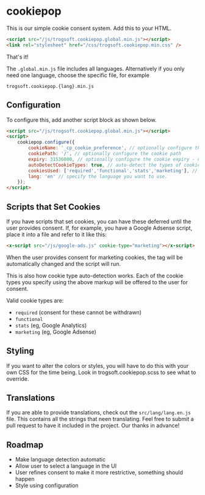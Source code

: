 # cookiepop

This is our simple cookie consent system.  Add this to your HTML.

```html
<script src="/js/trogsoft.cookiepop.global.min.js"></script>
<link rel="stylesheet" href="/css/trogsoft.cookiepop.min.css" />
```

That's it!

The `.global.min.js` file includes all languages.  Alternatively if you only need one language, choose the specific file, for example

`trogsoft.cookiepop.{lang}.min.js`

## Configuration

To configure this, add another script block as shown below.

```html
<script src="/js/trogsoft.cookiepop.global.min.js"></script>
<script>
    cookiepop.configure({
        cookieName: '_cp_cookie_preference', // optionally configure the cookie name
        cookiePath: '/', // optionally configure the cookie path
        expiry: 31536000, // optionally configure the cookie expiry - defaults to one year
        autoDetectCookieTypes: true, // auto-detect the types of cookie the user can consent to, see below
        cookiesUsed: ['required','functional','stats','marketing'], // manually specify the cookie types the user can consent to, overwritten if autoDetectCookieTypes is true
        lang: 'en' // specify the language you want to use.
    });
</script>
```

## Scripts that Set Cookies

If you have scripts that set cookies, you can have these deferred until the user provides consent.  If, for example, you have a Google Adsense script, place it into a file and refer to it like this:

```html
<x-script src="/js/google-ads.js" cookie-type="marketing"></x-script>
```

When the user provides consent for marketing cookies, the tag will be automatically changed and the script will run.

This is also how cookie type auto-detection works.  Each of the cookie types you specify using the above markup will be offered to the user for consent.

Valid cookie types are:

* `required` (consent for these cannot be withdrawn)
* `functional`
* `stats` (eg, Google Analytics)
* `marketing` (eg, Google Adsense)

## Styling

If you want to alter the colors or styles, you will have to do this with your own CSS for the time being.  Look in trogsoft.cookiepop.scss to see what to override.

## Translations

If you are able to provide translations, check out the `src/lang/lang.en.js` file.  This contains all the strings that neen translating.  Feel free to submit a pull request to have it included in the project.  Our thanks in advance!

## Roadmap

* Make language detection automatic
* Allow user to select a language in the UI
* User refines consent to make it more restrictive, something should happen
* Style using configuration
